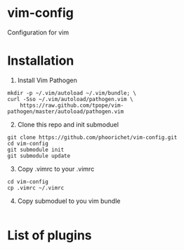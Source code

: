 vim-config
==========

Configuration for vim

# Installation
1. Install Vim Pathogen
```
mkdir -p ~/.vim/autoload ~/.vim/bundle; \
curl -Sso ~/.vim/autoload/pathogen.vim \
    https://raw.github.com/tpope/vim-pathogen/master/autoload/pathogen.vim
```

2. Clone this repo and init submoduel
```
git clone https://github.com/phoorichet/vim-config.git
cd vim-config
git submodule init
git submodule update
```

3. Copy .vimrc to your .vimrc
```
cd vim-config
cp .vimrc ~/.vimrc
```

4. Copy submoduel to you vim bundle
```
```

# List of plugins

